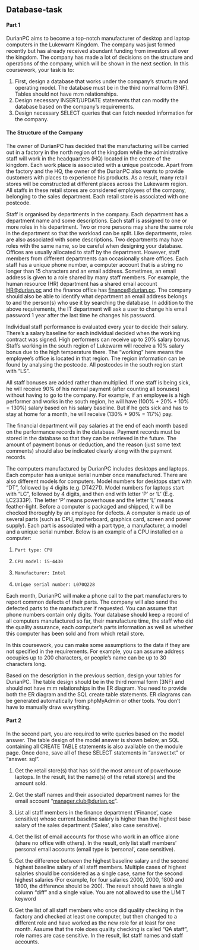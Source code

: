 ## Database-task

#### Part 1

DurianPC aims to become a top-notch manufacturer of desktop and laptop computers in the Lukewarm Kingdom. The company was just formed recently but has already received abundant funding from investors all over the kingdom. The company has made a lot of decisions on the structure and operations of the company, which will be shown in the next section. In this coursework, your task is to:
1. First, design a database that works under the company’s structure and operating model. The database must be in the third normal form (3NF). Tables should not have m:m relationships.
2. Design necessary INSERT/UPDATE statements that can modify the database based on the company’s requirements.
3. Design necessary SELECT queries that can fetch needed information for the company.

#### The Structure of the Company

The owner of DurianPC has decided that the manufacturing will be carried out in a factory in the north region of the kingdom while the administrative staff will work in the headquarters (HQ) located in the centre of the kingdom.      Each work place is associated with a unique postcode.      Apart from the factory and the HQ, the owner of the DurianPC also wants to provide customers with places to experience his products.      As a result, many retail stores will be constructed at different places across the Lukewarm region.      All staffs in these retail stores are considered employees of the company, belonging to the sales department.      Each retail store is associated with one postcode.

Staff is organised by departments in the company.      Each department has a department name and some descriptions.      Each staff is assigned to one or more roles in his department.      Two or more persons may share the same role in the department so that the workload can be split.      Like departments, roles are also associated with some descriptions.      Two departments may have roles with the same name, so be careful when designing your database.      Offices are usually allocated to staff by the department.      However, staff members from different departments can occasionally share offices.      Each staff has a unique phone number, a computer account that is a string no longer than 15 characters and an email address.      Sometimes, an email address is given to a role shared by many staff members.      For example, the human resource (HR) department has a shared email account HR@durian.pc and the finance office has finance@durian.pc.      The company should also be able to identify what department an email address belongs to and the person(s) who use it by searching the database.      In addition to the above requirements, the IT department will ask a user to change his email password 1 year after the last time he changes his password.

Individual staff performance is evaluated every year to decide their salary.      There’s a salary baseline for each individual decided when the working contract was signed.      High performers can receive up to 20% salary bonus.      Staffs working in the south region of Lukewarm will receive a 10% salary bonus due to the high temperature there.      The “working” here means the employee’s office is located in that region.      The region information can be found by analysing the postcode.      All postcodes in the south region start with “LS”.

All staff bonuses are added rather than multiplied.      If one staff is being sick, he will receive 90% of his normal payment (after counting all bonuses) without having to go to the company.      For example, if an employee is a high performer and works in the south region, he will have (100% + 20% + 10% = 130%) salary based on his salary baseline.      But if he gets sick and has to stay at home for a month, he will receive (130% * 90% = 117%) pay.

The financial department will pay salaries at the end of each month based on the performance records in the database.      Payment records must be stored in the database so that they can be retrieved in the future.      The amount of payment bonus or deduction, and the reason (just some text comments) should also be indicated clearly along with the payment records.

The computers manufactured by DurianPC includes desktops and laptops.     Each computer has a unique serial number once manufactured.     There are also different models for computers.     Model numbers for desktops start with “DT”, followed by 4 digits (e.g. DT4271).     Model numbers for laptops start with “LC”, followed by 4 digits, and then end with letter ‘P’ or ‘L’ (E.g. LC2333P).     The letter ‘P’ means powerhouse and the letter ‘L’ means feather-light.     Before a computer is packaged and shipped, it will be checked thoroughly by an employee for defects.     A computer is made up of several parts (such as CPU, motherboard, graphics card, screen and power supply).     Each part is associated with a part type, a manufacturer, a model and a unique serial number.     Below is an example of a CPU installed on a computer:

1.     Part type: CPU
2.     CPU model: i5-4430
3.     Manufacturer: Intel
4.     Unique serial number: L070Q228

Each month, DurianPC will make a phone call to the part manufacturers to report common defects of their parts.     The company will also send the defected parts to the manufacturer if requested.     You can assume that phone numbers contain only digits.     Your database should keep a record of all computers manufactured so far, their manufacture time, the staff who did the quality assurance, each computer’s parts information as well as whether this computer has been sold and from which retail store.

In this coursework, you can make some assumptions to the data if they are not specified in the requirements. For example, you can assume address occupies up to 200 characters, or people’s name can be up to 30 characters long.

Based on the description in the previous section, design your tables for DurianPC. The table design should be in the third normal form (3NF) and should not have m:m relationships in the ER diagram. You need to provide both the ER diagram and the SQL create table statements. ER diagrams can be generated automatically from phpMyAdmin or other tools. You don’t have to manually draw everything.


#### Part 2

In the second part, you are required to write queries based on the model answer.    The table design of the model answer is shown below, an SQL containing all CREATE TABLE statements is also available on the module page. Once done, save all of these SELECT statements in “answer.txt” or “answer.   sql”.


1. Get the retail store(s) that has sold the most amount of powerhouse laptops. In the result, list the
name(s) of the retail store(s) and the amount sold.

2. Get the staff names and their associated department names for the email account
“manager.club@durian.pc”.

3. List all staff members in the finance department (‘Finance’, case sensitive) whose current baseline
salary is higher than the highest base salary of the sales department (‘Sales’, also case sensitive).

4. Get the list of email accounts for those who work in an office alone (share no office with others).
In the result, only list staff members’ personal email accounts (email type is ‘personal’, case
sensitive).

5. Get the difference between the highest baseline salary and the second highest baseline salary of all
staff members. Multiple cases of highest salaries should be considered as a single case, same for
the second highest salaries (For example, for four salaries 2000, 2000, 1800 and 1800, the
difference should be 200). The result should have a single column “diff” and a single value. You
are not allowed to use the LIMIT keyword

6. Get the list of all staff members who once did quality checking in the factory and checked at least
one computer, but then changed to a different role and have worked as the new role for at least
for one month. Assume that the role does quality checking is called “QA staff”, role names are
case sensitive. In the result, list staff names and staff accounts.


